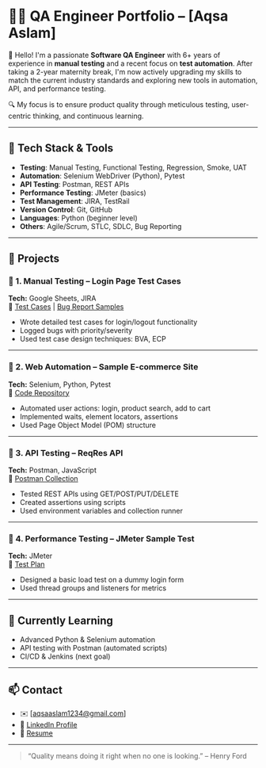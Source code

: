 # 👩‍💻 QA Engineer Portfolio – [Aqsa Aslam]

👋 Hello! I'm a passionate **Software QA Engineer** with 6+ years of experience in **manual testing** and a recent focus on **test automation**. After taking a 2-year maternity break, I'm now actively upgrading my skills to match the current industry standards and exploring new tools in automation, API, and performance testing.

🔍 My focus is to ensure product quality through meticulous testing, user-centric thinking, and continuous learning.

---

## 🧰 Tech Stack & Tools

- **Testing**: Manual Testing, Functional Testing, Regression, Smoke, UAT  
- **Automation**: Selenium WebDriver (Python), Pytest  
- **API Testing**: Postman, REST APIs  
- **Performance Testing**: JMeter (basics)  
- **Test Management**: JIRA, TestRail  
- **Version Control**: Git, GitHub  
- **Languages**: Python (beginner level)  
- **Others**: Agile/Scrum, STLC, SDLC, Bug Reporting

---

## 📁 Projects

### 🔸 1. Manual Testing – Login Page Test Cases  
**Tech:** Google Sheets, JIRA  
📌 [Test Cases](link-to-your-doc) | [Bug Report Samples](link-to-your-doc)  
- Wrote detailed test cases for login/logout functionality  
- Logged bugs with priority/severity  
- Used test case design techniques: BVA, ECP

---

### 🔸 2. Web Automation – Sample E-commerce Site  
**Tech:** Selenium, Python, Pytest  
📌 [Code Repository](link-to-repo)  
- Automated user actions: login, product search, add to cart  
- Implemented waits, element locators, assertions  
- Used Page Object Model (POM) structure

---

### 🔸 3. API Testing – ReqRes API  
**Tech:** Postman, JavaScript  
📌 [Postman Collection](link-to-collection)  
- Tested REST APIs using GET/POST/PUT/DELETE  
- Created assertions using scripts  
- Used environment variables and collection runner

---

### 🔸 4. Performance Testing – JMeter Sample Test  
**Tech:** JMeter  
📌 [Test Plan](link-to-file)  
- Designed a basic load test on a dummy login form  
- Used thread groups and listeners for metrics  

---

## 🌱 Currently Learning

- Advanced Python & Selenium automation
- API testing with Postman (automated scripts)
- CI/CD & Jenkins (next goal)

---

## 📫 Contact

- ✉️ [aqsaaslam1234@gmail.com]  
- 🔗 [LinkedIn Profile](https://www.linkedin.com/in/aqsa-aslam-932bb2152/)  
- 📂 [Resume](link-to-your-resume)

---

> “Quality means doing it right when no one is looking.” – Henry Ford

